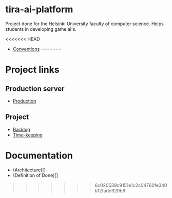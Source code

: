 # tira-ai-platform
Project done for the Helsinki University faculty of computer science. Helps students in developing game ai's.

<<<<<<< HEAD
- [Conventions](docs/conventions.md)
=======
# Project links

## Production server

- [Production]()

## Project

- [Backlog](https://github.com/orgs/game-ai-platform-team/projects/1)
- [Time-keeping](https://helsinkifi-my.sharepoint.com/:x:/g/personal/mleikas_ad_helsinki_fi/EcSDh-sY4B9Ji-CwQr_Z3JoB1xxgMsUXg6KPWcFQH2K2Pg?e=6BJDtl)

# Documentation

- (Architecture)[]
- (Definition of Done)[]
>>>>>>> 6c020539c9151e1c2c04760fe340b12fade929b6

